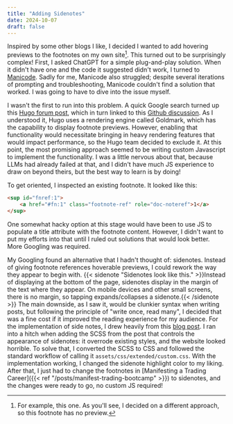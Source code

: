 ```yaml
---
title: "Adding Sidenotes"
date: 2024-10-07
draft: false
---
```


Inspired by some other blogs I like, I decided I wanted to add hovering previews to the footnotes on my own site[^1]. This turned out to be surprisingly complex! First, I asked ChatGPT for a simple plug-and-play solution. When it didn't have one and the code it suggested didn't work, I turned to [Manicode](https://jamesgrugett.com/p/announcing-manicode-v0). Sadly for me, Manicode also struggled; despite several iterations of prompting and troubleshooting, Manicode couldn't find a solution that worked. I was going to have to dive into the issue myself.

I wasn't the first to run into this problem. A quick Google search turned up this [Hugo forum post](https://discourse.gohugo.io/t/how-to-add-title-tooltip-with-footnote-content-to-footnote-link/25498), which in turn linked to this [Github discussion](https://github.com/gohugoio/hugo/issues/7291#issuecomment-630621888). As I understood it, Hugo uses a rendering engine called Goldmark, which has the capability to display footnote previews. However, enabling that functionality would necessitate bringing in heavy rendering features that would impact performance, so the Hugo team decided to exclude it. At this point, the most promising approach seemed to be writing custom Javascript to implement the functionality. I was a little nervous about that, because LLMs had already failed at that, and I didn't have much JS experience to draw on beyond theirs, but the best way to learn is by doing!

To get oriented, I inspected an existing footnote. It looked like this:
```html
<sup id="fnref:1">
    <a href="#fn:1" class="footnote-ref" role="doc-noteref">1</a>
</sup>
```
One somewhat hacky option at this stage would have been to use JS to populate a title attribute with the footnote content. However, I didn't want to put my efforts into that until I ruled out solutions that would look better. More Googling was required.

My Googling found an alternative that I hadn't thought of: sidenotes. Instead of giving footnote references hoverable previews, I could rework the way they appear to begin with. {{< sidenote "Sidenotes look like this." >}}Instead of displaying at the bottom of the page, sidenotes display in the margin of the text where they appear. On mobile devices and other small screens, there is no margin, so tapping expands/collapses a sidenote.{{< /sidenote >}} The main downside, as I saw it, would be clunkier syntax when writing posts, but following the principle of "write once, read many", I decided that was a fine cost if it improved the reading experience for my audience. For the implementation of side notes, I drew heavily from this [blog post](https://0xda.de/blog/2024/07/hugo-sidenotes-shortcode/). I ran into a hitch when adding the SCSS from the post that controls the appearance of sidenotes: it overrode existing styles, and the website looked horrible. To solve that, I converted the SCSS to CSS and followed the standard workflow of calling it `assets/css/extended/custom.css`. With the implementation working, I changed the sidenote highlight color to my liking. After that, I just had to change the footnotes in [Manifesting a Trading Career]({{< ref "/posts/manifest-trading-bootcamp" >}}) to sidenotes, and the changes were ready to go, no custom JS required!

[^1]: For example, this one. As you'll see, I decided on a different approach, so this footnote has no preview.